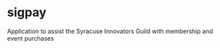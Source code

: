 sigpay
======

Application to assist the Syracuse Innovators Guild with membership and event purchases

